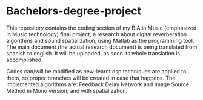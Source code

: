 # Bachelors-degree-project
This repository contains the coding section of my B.A in Music (emphasized in Music technology) final project, a research about digital reverberation algorithms and sound spatialization, using Matlab as the programming tool. The main document (the actual research document) is being translated from spanish to english. It will be uploaded, as soon its whole translation is accomplished.

Codes can/will be modified as new-learnt dsp techniques are applied to them, so proper branches will be created in case that happens. The implemented algorithms are: Feedback Delay Network and Image Source Method in Mono version, and with spatialization.
